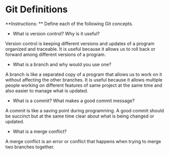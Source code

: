 # Git Definitions

**Instructions: ** Define each of the following Git concepts.

* What is version control?  Why is it useful?

Version control is keeping different versions and updates of a program organized and traceable. It is useful because it allows us to roll back or forward among different versions of a program.

* What is a branch and why would you use one?

A branch is like a separated copy of a program that allows us to work on it without affecting the other branches. It is useful because it allows multiple people working on different features of same project at the same time and also easier to manage what is updated.

* What is a commit? What makes a good commit message?

A commit is like a saving point during programming. A good commit should be succinct but at the same time clear about what is being changed or updated.

* What is a merge conflict?

A merge conflict is an error or conflict that happens when trying to merge two branches together.